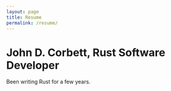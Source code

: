 ```yaml
---
layout: page
title: Resume
permalink: /resume/
---
```


# John D. Corbett, Rust Software Developer

Been writing Rust for a few years.
